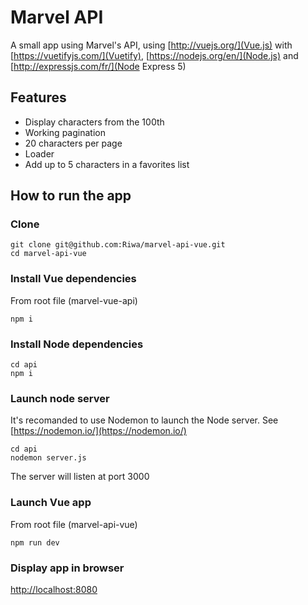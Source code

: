 # Marvel API
A small app using Marvel's API, using [http://vuejs.org/](Vue.js) with [https://vuetifyjs.com/](Vuetify), [https://nodejs.org/en/](Node.js) and [http://expressjs.com/fr/](Node Express 5)

## Features
- Display characters from the 100th
- Working pagination
- 20 characters per page
- Loader
- Add up to 5 characters in a favorites list

## How to run the app

### Clone
    git clone git@github.com:Riwa/marvel-api-vue.git 
    cd marvel-api-vue

### Install Vue dependencies
From root file (marvel-vue-api)

    npm i

### Install Node dependencies
    cd api
    npm i

### Launch node server
It's recomanded to use Nodemon to launch the Node server.
See [https://nodemon.io/](https://nodemon.io/)

    cd api
    nodemon server.js
The server will listen at port 3000

### Launch Vue app
From root file (marvel-api-vue)

    npm run dev

### Display app in browser
[http://localhost:8080](http://localhost:8080)